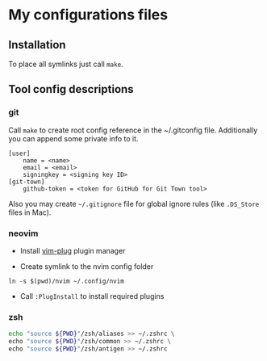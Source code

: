 # My configurations files

## Installation

To place all symlinks just call `make`.

## Tool config descriptions

### git

Call `make` to create root config reference in the ~/.gitconfig file.
Additionally you can append some private info to it.

```git
[user]
	name = <name>
	email = <email>
	signingkey = <signing key ID>
[git-town]
	github-token = <token for GitHub for Git Town tool>
```

Also you may create `~/.gitignore` file for global ignore rules (like `.DS_Store` files in Mac).

### neovim

- Install [vim-plug](https://github.com/junegunn/vim-plug#neovim) plugin manager

- Create symlink to the nvim config folder

```
ln -s $(pwd)/nvim ~/.config/nvim
```

- Call `:PlugInstall` to install required plugins

### zsh

```sh
echo "source ${PWD}"/zsh/aliases >> ~/.zshrc \
echo "source ${PWD}"/zsh/common >> ~/.zshrc \
echo "source ${PWD}"/zsh/antigen >> ~/.zshrc
```
